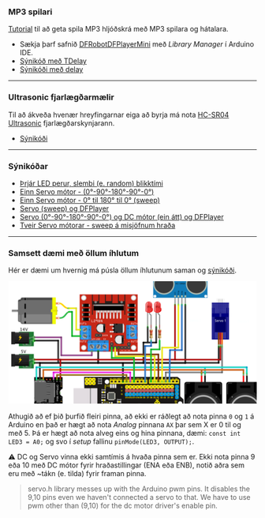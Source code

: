 ### MP3 spilari
 
[Tutorial](https://wiki.dfrobot.com/DFPlayer_Mini_SKU_DFR0299) til að geta spila MP3 hljóðskrá með MP3 spilara og hátalara.
- Sækja þarf safnið [DFRobotDFPlayerMini](https://github.com/DFRobot/DFRobotDFPlayerMini/archive/1.0.3.zip) með _Library Manager_ í Arduino IDE.
- [Sýnikóð með TDelay](../Kodi/DFPlayer_TDelay.ino) 
- [Sýnikóði með delay](../Kodi/DFPlayer_Demo1.ino) 

<!-- :warning: Muna að aftengja RX pinna á MP3 spilara meðan kóða er hlaðið upp (e. upload) á Arduino.  -->

<!-- 
- [Wiring DFPlayer Mini (MP3 Module) to Arduino. Stereo/Mono Diagrams](https://circuitjournal.com/how-to-use-the-dfplayer-mini-mp3-module-with-an-arduino) 
- [DFplayer Mini communication issue](https://forum.digikey.com/t/dfplayer-mini-communication-issue/18159)
   - virðist vinna á 4.2v logic, nota viðnám eða level shifter IC
-->

---

### Ultrasonic fjarlægðarmælir

Til að ákveða hvenær hreyfingarnar eiga að byrja má nota [HC-SR04 Ultrasonic](https://lastminuteengineers.com/arduino-sr04-ultrasonic-sensor-tutorial/) fjarlægðarskynjarann. 
- [Sýnikóði](../Kodi/ultrasonic.ino)

---

### Sýnikóðar 

- [Þrjár LED perur, slembi (e. random) blikktími](https://wokwi.com/projects/349252429929251411)
- [Einn Servo mótor - (0°-90°-180°-90°-0°)](https://wokwi.com/projects/349789993741320787)
- [Einn Servo mótor - 0° til 180° til 0° (sweep)](https://wokwi.com/projects/349792066153218642)
- [Servo (sweep) og DFPlayer](https://github.com/VESM1VS/AFANGI/blob/main/Kodi/TDelay_Servo_DFPlayer.ino)
- [Servo (0°-90°-180°-90°-0°) og DC mótor (ein átt) og DFPlayer](https://github.com/VESM1VS/AFANGI/blob/main/Kodi/TDelay_Servo_DCmotor_DFPlayer.ino)
- [Tveir Servo mótorar - sweep á misjöfnum hraða](https://wokwi.com/projects/349794862688633427)

<!-- 
- [Servo og LED stjórnast með fjarlægð úr Sonic](https://wokwi.com/projects/349337061426201170) 
- [Senur með DC mótor](https://github.com/VESM1VS/AFANGI/blob/main/Kodi/einn_dc_l298n.ino) 
-->

---

### Samsett dæmi með öllum íhlutum

Hér er dæmi um hvernig má púsla öllum íhlutunum saman og [sýnikóði](https://github.com/VESM1VS/AFANGI/blob/main/Kennsluefni/Lokaverkefni_k2_demo.ino). <br>

![Samsett dæmi](https://github.com/VESM1VS/AFANGI/blob/main/Kennsluefni/Lokaverkefni_k2_demo.png)

Athugið að ef þið þurfið fleiri pinna, að ekki er ráðlegt að nota pinna `0` og `1` á Arduino en það er hægt að nota *Analog* pinnana `AX` þar sem X er 0 til og með 5. Þá er hægt að nota alveg eins og hina pinnana, dæmi: `const int LED3 = A0;` og svo í *setup* fallinu `pinMode(LED3, OUTPUT);`.

:warning:  DC og Servo vinna ekki samtímis á hvaða pinna sem er. Ekki nota pinna 9 eða 10 með DC mótor fyrir hraðastillingar (ENA eða ENB), notið aðra sem eru með ~tákn (e. tilda) fyrir framan pinna. <br>

> servo.h library messes up with the Arduino pwm pins. It disables the 9,10 pins even we haven't connected a servo to that. We have to use pwm other than (9,10) for the dc motor driver's enable pin.

<!--
![Samsett dæmi](https://github.com/VESM1VS/AFANGI/blob/main/Kennsluefni/Lokaverkefni_demoverkefni_v23.png) 
../Kodi/samsett_daemi.ino
-->


